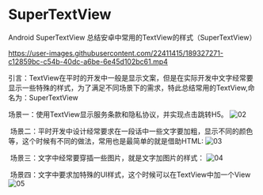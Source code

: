 # SuperTextView
Android SuperTextView
总结安卓中常用的TextView的样式（SuperTextView）

https://user-images.githubusercontent.com/22411415/189327271-c12859bc-c54b-40dc-a6be-6e45d102bc61.mp4

引言：TextView在平时的开发中一般是显示文案，但是在实际开发中文字经常要显示一些特殊的样式，为了满足不同场景下的需求，特此总结常用的TextView,命名为：SuperTextView

场景一：使用TextView显示服务条款和隐私协议，并实现点击跳转H5。
![02](https://user-images.githubusercontent.com/22411415/189330533-db3cd101-d1e2-4c61-bf64-a644d62ab872.png)

 场景二：平时开发中设计经常要求在一段话中一些文字要加粗，显示不同的颜色等，这个时候有不同的做法，常用也是最简单的就是借助HTML:
![03](https://user-images.githubusercontent.com/22411415/189330539-cdec6ca4-2702-49c7-aff6-d9cf1b54b891.png)

 场景三：文字中经常要穿插一些图片，就是文字加图片的样式：
![04](https://user-images.githubusercontent.com/22411415/189330546-6a5e3ff5-6d91-4043-a10e-c0fadca61b24.png)

 场景四：文字中要求加特殊的UI样式，这个时候可以在TextView中加一个View
![05](https://user-images.githubusercontent.com/22411415/189330553-be59a127-1840-4f0d-9b26-0f61d90fce56.png)
